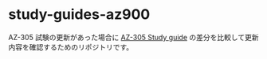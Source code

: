 # study-guides-az900

AZ-305 試験の更新があった場合に [AZ-305 Study guide](https://learn.microsoft.com/en-us/certifications/resources/study-guides/az-305) の差分を比較して更新内容を確認するためのリポジトリです。
